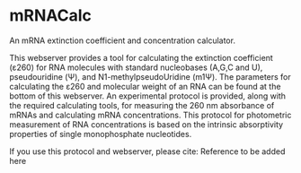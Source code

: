 # mRNACalc
An mRNA extinction coefficient and concentration calculator.

This webserver provides a tool for calculating the extinction coefficient (ε260) for RNA molecules with standard nucleobases (A,G,C and U), pseudouridine (Ψ), and N1-methylpseudoUridine (m1Ψ).
The parameters for calculating the ε260 and molecular weight of an RNA can be found at the bottom of this webserver.
An experimental protocol is provided, along with the required calculating tools, for measuring the 260 nm absorbance of mRNAs and calculating mRNA concentrations.
This protocol for photometric measurement of RNA concentrations is based on the intrinsic absorptivity properties of single monophosphate nucleotides.

If you use this protocol and webserver, please cite: Reference to be added here
